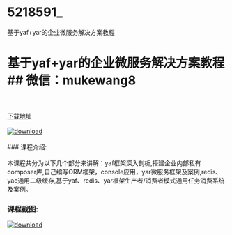 # 5218591_
基于yaf+yar的企业微服务解决方案教程
# 基于yaf+yar的企业微服务解决方案教程## 微信：mukewang8
<br/></br>[下载地址](http://www.36tz.cn/article/5218591 "下载地址")
<br/></br>[![download](http://36tz.cn/muke_img/2021_02_1-78-300x169.png "下载地址")](http://www.36tz.cn/article/5218591 "下载地址")
<br/></br>### 课程介绍:<br/></br>本课程共分为以下几个部分来讲解：yaf框架深入剖析,搭建企业内部私有composer库,自己编写ORM框架，console应用，yar微服务框架及案例,redis、yac通用二级缓存,基于yaf、redis、yar框架生产者/消费者模式通用任务消费系统及案例。

### 课程截图:
[![download](http://36tz.cn/muke_img/2021_02_2-83.png "下载地址")](http://www.36tz.cn/article/5218591 "下载地址")
